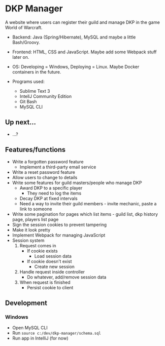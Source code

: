 # DKP Manager

A website where users can register their guild and manage DKP in the game World of Warcraft.

- Backend: Java (Spring/Hibernate), MySQL and maybe a little Bash/Groovy.
- Frontend: HTML, CSS and JavaScript. Maybe add some Webpack stuff later on.
- OS: Developing = Windows, Deploying = Linux. Maybe Docker containers in the future.

- Programs used:
	- Sublime Text 3
	- IntellJ Community Edition
	- Git Bash
	- MySQL CLI

## Up next...
- ...?

## Features/functions

- Write a forgotten password feature
	- Implement a third-party email service
- Write a reset password feature
- Allow users to change to details
- Write some features for guild masters/people who manage DKP
	- Award DKP to a specific player
		- They need to log the items
	- Decay DKP at fixed intervals
	- Need a way to invite their guild members - invite mechanic, paste a link to someone
- Write some pagination for pages which list items - guild list, dkp history page, players list page 
- Sign the session cookies to prevent tampering
- Make it look pretty 
- Implement Webpack for managing JavaScript
- Session system
	1. Request comes in
		- If cookie exists
			- Load session data
		- If cookie doesn't exist
			- Create new session
	2. Handle request inside controller
		- Do whatever, add/remove session data
	3. When request is finished
	    - Persist cookie to client

## Development

### Windows
- Open MySQL CLI
- Run `source c:/dev/dkp-manager/schema.sql`
- Run app in IntelliJ (for now)